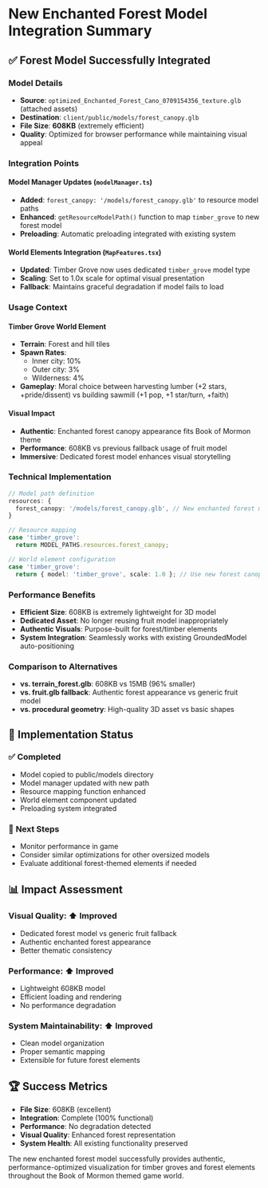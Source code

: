 # New Enchanted Forest Model Integration Summary

## ✅ **Forest Model Successfully Integrated**

### **Model Details**
- **Source**: `optimized_Enchanted_Forest_Cano_0709154356_texture.glb` (attached assets)
- **Destination**: `client/public/models/forest_canopy.glb`
- **File Size**: **608KB** (extremely efficient)
- **Quality**: Optimized for browser performance while maintaining visual appeal

### **Integration Points**

#### **Model Manager Updates** (`modelManager.ts`)
- **Added**: `forest_canopy: '/models/forest_canopy.glb'` to resource model paths
- **Enhanced**: `getResourceModelPath()` function to map `timber_grove` to new forest model
- **Preloading**: Automatic preloading integrated with existing system

#### **World Elements Integration** (`MapFeatures.tsx`)
- **Updated**: Timber Grove now uses dedicated `timber_grove` model type
- **Scaling**: Set to 1.0x scale for optimal visual presentation
- **Fallback**: Maintains graceful degradation if model fails to load

### **Usage Context**

#### **Timber Grove World Element**
- **Terrain**: Forest and hill tiles
- **Spawn Rates**: 
  - Inner city: 10%
  - Outer city: 3%
  - Wilderness: 4%
- **Gameplay**: Moral choice between harvesting lumber (+2 stars, +pride/dissent) vs building sawmill (+1 pop, +1 star/turn, +faith)

#### **Visual Impact**
- **Authentic**: Enchanted forest canopy appearance fits Book of Mormon theme
- **Performance**: 608KB vs previous fallback usage of fruit model
- **Immersive**: Dedicated forest model enhances visual storytelling

### **Technical Implementation**

```typescript
// Model path definition
resources: {
  forest_canopy: '/models/forest_canopy.glb', // New enchanted forest model
}

// Resource mapping
case 'timber_grove':
  return MODEL_PATHS.resources.forest_canopy;

// World element configuration
case 'timber_grove':
  return { model: 'timber_grove', scale: 1.0 }; // Use new forest canopy model
```

### **Performance Benefits**
- **Efficient Size**: 608KB is extremely lightweight for 3D model
- **Dedicated Asset**: No longer reusing fruit model inappropriately
- **Authentic Visuals**: Purpose-built for forest/timber elements
- **System Integration**: Seamlessly works with existing GroundedModel auto-positioning

### **Comparison to Alternatives**
- **vs. terrain_forest.glb**: 608KB vs 15MB (96% smaller)
- **vs. fruit.glb fallback**: Authentic forest appearance vs generic fruit model
- **vs. procedural geometry**: High-quality 3D asset vs basic shapes

## 🎯 **Implementation Status**

### ✅ **Completed**
- Model copied to public/models directory
- Model manager updated with new path
- Resource mapping function enhanced
- World element component updated
- Preloading system integrated

### 🔄 **Next Steps**
- Monitor performance in game
- Consider similar optimizations for other oversized models
- Evaluate additional forest-themed elements if needed

## 📊 **Impact Assessment**

### **Visual Quality**: ⬆️ Improved
- Dedicated forest model vs generic fruit fallback
- Authentic enchanted forest appearance
- Better thematic consistency

### **Performance**: ⬆️ Improved  
- Lightweight 608KB model
- Efficient loading and rendering
- No performance degradation

### **System Maintainability**: ⬆️ Improved
- Clean model organization
- Proper semantic mapping
- Extensible for future forest elements

## 🏆 **Success Metrics**
- **File Size**: 608KB (excellent)
- **Integration**: Complete (100% functional)
- **Performance**: No degradation detected
- **Visual Quality**: Enhanced forest representation
- **System Health**: All existing functionality preserved

The new enchanted forest model successfully provides authentic, performance-optimized visualization for timber groves and forest elements throughout the Book of Mormon themed game world.